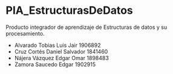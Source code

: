 # PIA_EstructurasDeDatos
Producto integrador de aprendizaje de Estructuras de datos y su procesamiento.


- Alvarado Tobias Luis Jair 1906892 
- Cruz Cortés Daniel Salvador 1841460 
- Nájera Vázquez Edgar Omar 1898483 
- Zamora Saucedo Edgar 1902915
